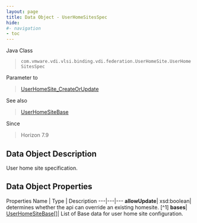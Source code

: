```yaml
---
layout: page
title: Data Object - UserHomeSitesSpec
hide:
#- navigation
- toc
---
```






Java Class
> `com.vmware.vdi.vlsi.binding.vdi.federation.UserHomeSite.UserHomeSitesSpec`

Parameter to
> [UserHomeSite_CreateOrUpdate](vdi.federation.UserHomeSite.md#createOrUpdate)

See also
> [UserHomeSiteBase](vdi.federation.UserHomeSite.UserHomeSiteBase.md)

Since
> Horizon 7.9


## Data Object Description

User home site specification.

## Data Object Properties
Properties
Name |  Type |  Description
---|---|---
**allowUpdate**|  xsd:boolean|  determines whether the api can override an existing homesite. [^1]
**bases**| [UserHomeSiteBase[]](vdi.federation.UserHomeSite.UserHomeSiteBase.md)|  List of Base data for user home site configuration.


 
